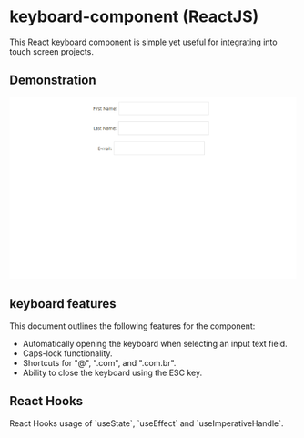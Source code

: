 # keyboard-component (ReactJS)
This React keyboard component is simple yet useful for integrating into touch screen projects.

<h2>Demonstration</h2>

![](./readme.img/keyboard3.gif )


<h2>keyboard features</h2>

This document outlines the following features for the component:

- Automatically opening the keyboard when selecting an input text field.
- Caps-lock functionality.
- Shortcuts for "@", ".com", and ".com.br".
- Ability to close the keyboard using the ESC key.

  
<h2>React Hooks</h2>
React Hooks usage of `useState`, `useEffect` and `useImperativeHandle`.